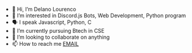 - 👋 Hi, I’m Delano Lourenco
- 👀 I’m interested in Discord.js Bots, Web Development, Python program
- 🗣️ I speak Javascript, Python, C
- 🌱 I’m currently pursuing Btech in CSE
- 💞️ I’m looking to collaborate on anything
- 📫 How to reach me [EMAIL](3ddelano@gmail.com)
